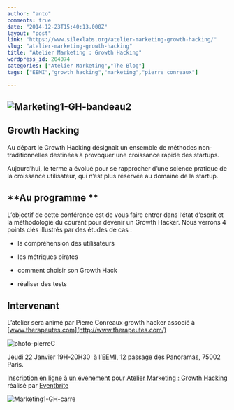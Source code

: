 ```yaml
---
author: "anto"
comments: true
date: "2014-12-23T15:40:13.000Z"
layout: "post"
link: "https://www.silexlabs.org/atelier-marketing-growth-hacking/"
slug: "atelier-marketing-growth-hacking"
title: "Atelier Marketing : Growth Hacking"
wordpress_id: 204074
categories: ["Atelier Marketing","The Blog"]
tags: ["EEMI","growth hacking","marketing","pierre conreaux"]

---
```

## ![Marketing1-GH-bandeau2](https://www.silexlabs.org/wp-content/uploads/2014/12/Marketing1-GH-bandeau2.png)




## **Growth Hacking**


Au départ le Growth Hacking désignait un ensemble de méthodes non-traditionnelles destinées à provoquer une croissance rapide des startups.

Aujourd’hui, le terme a évolué pour se rapprocher d’une science pratique de la croissance utilisateur, qui n’est plus réservée au domaine de la startup.


## **Au programme **


L’objectif de cette conférence est de vous faire entrer dans l’état d’esprit et la méthodologie du courant pour devenir un Growth Hacker. Nous verrons 4 points clés illustrés par des études de cas :

- la compréhension des utilisateurs

- les métriques pirates

- comment choisir son Growth Hack

- réaliser des tests


## **Intervenant**


L’atelier sera animé par Pierre Conreaux growth hacker associé à [www.therapeutes.com](http://www.therapeutes.com/)

![photo-pierreC](https://www.silexlabs.org/wp-content/uploads/2014/10/photo-pierreC.jpeg)

Jeudi 22 Janvier 19H-20H30  à l’[EEMI](http://www.eemi.com/fr), 12 passage des Panoramas, 75002 Paris.





[Inscription en ligne à un événement](http://www.eventbrite.fr/r/etckt) pour [Atelier Marketing : Growth Hacking](https://www.eventbrite.fr/e/billets-atelier-marketing-growth-hacking-15037640989?ref=etckt) réalisé par [Eventbrite](http://www.eventbrite.fr?ref=etckt)







![Marketing1-GH-carre](https://www.silexlabs.org/wp-content/uploads/2014/12/Marketing1-GH-carre.png)

